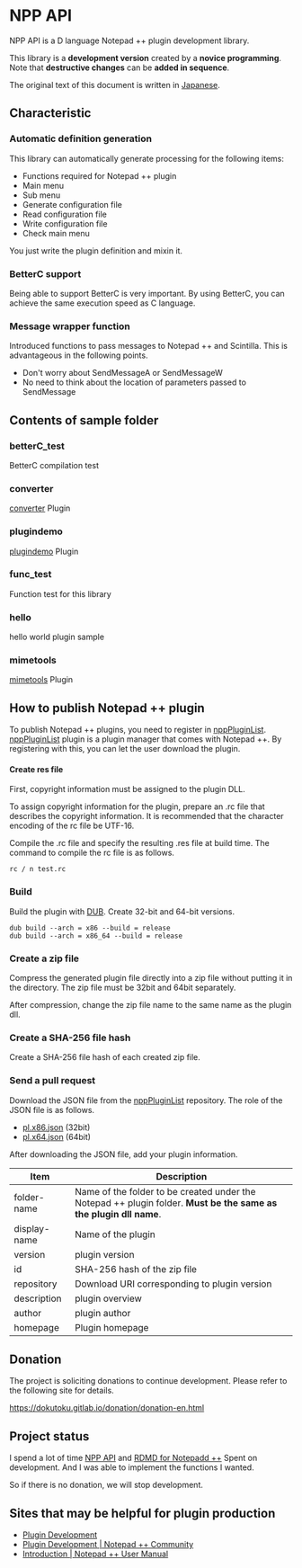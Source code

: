 # NPP API
NPP API is a D language Notepad ++ plugin development library.

This library is a **development version** created by a **novice programming**.
Note that **destructive changes** can be **added in sequence**.

The original text of this document is written in [Japanese](https://gitlab.com/dokutoku/npp-api/blob/master/README-ja.md).

## Characteristic
### Automatic definition generation
This library can automatically generate processing for the following items:

- Functions required for Notepad ++ plugin
- Main menu
- Sub menu
- Generate configuration file
- Read configuration file
- Write configuration file
- Check main menu

You just write the plugin definition and mixin it.

### BetterC support
Being able to support BetterC is very important.
By using BetterC, you can achieve the same execution speed as C language.

### Message wrapper function
Introduced functions to pass messages to Notepad ++ and Scintilla. This is advantageous in the following points.

- Don't worry about SendMessageA or SendMessageW
- No need to think about the location of parameters passed to SendMessage

## Contents of sample folder
### betterC_test
BetterC compilation test

### converter
[converter](https://github.com/npp-plugins/converter) Plugin

### plugindemo
[plugindemo](https://github.com/npp-plugins/plugindemo) Plugin

### func_test
Function test for this library

### hello
hello world plugin sample

### mimetools
[mimetools](https://github.com/npp-plugins/mimetools) Plugin

## How to publish Notepad ++ plugin
To publish Notepad ++ plugins, you need to register in [nppPluginList](https://github.com/notepad-plus-plus/nppPluginList).
[nppPluginList](https://github.com/notepad-plus-plus/nppPluginList) plugin is a plugin manager that comes with Notepad ++.
By registering with this, you can let the user download the plugin.

#### Create res file
First, copyright information must be assigned to the plugin DLL.

To assign copyright information for the plugin, prepare an .rc file that describes the copyright information.
It is recommended that the character encoding of the rc file be UTF-16.

Compile the .rc file and specify the resulting .res file at build time.
The command to compile the rc file is as follows.

```
rc / n test.rc
```

### Build
Build the plugin with [DUB](https://code.dlang.org/).
Create 32-bit and 64-bit versions.

```
dub build --arch = x86 --build = release
dub build --arch = x86_64 --build = release
```

### Create a zip file
Compress the generated plugin file directly into a zip file without putting it in the directory.
The zip file must be 32bit and 64bit separately.

After compression, change the zip file name to the same name as the plugin dll.

### Create a SHA-256 file hash
Create a SHA-256 file hash of each created zip file.

### Send a pull request
Download the JSON file from the [nppPluginList](https://github.com/notepad-plus-plus/nppPluginList) repository.
The role of the JSON file is as follows.

- [pl.x86.json](https://github.com/notepad-plus-plus/nppPluginList/blob/master/src/pl.x86.json) (32bit)
- [pl.x64.json](https://github.com/notepad-plus-plus/nppPluginList/blob/master/src/pl.x64.json) (64bit)

After downloading the JSON file, add your plugin information.

| Item | Description |
| --- | --- |
| folder-name | Name of the folder to be created under the Notepad ++ plugin folder. **Must be the same as the plugin dll name**. |
| display-name | Name of the plugin |
| version | plugin version |
| id | SHA-256 hash of the zip file |
| repository | Download URI corresponding to plugin version |
| description | plugin overview |
| author | plugin author |
| homepage | Plugin homepage |

## Donation
The project is soliciting donations to continue development.
Please refer to the following site for details.

https://dokutoku.gitlab.io/donation/donation-en.html

## Project status
I spend a lot of time [NPP API](https://gitlab.com/dokutoku/npp-api) and [RDMD for Notepadd ++](https://gitlab.com/dokutoku/rdmd-for-npp) Spent on development. And I was able to implement the functions I wanted.

So if there is no donation, we will stop development.

## Sites that may be helpful for plugin production
- [Plugin Development](https://web.archive.org/web/20190717193010/http://docs.notepad-plus-plus.org/index.php?title=Plugin_Development)
- [Plugin Development | Notepad ++ Community](https://community.notepad-plus-plus.org/category/5/plugin-development)
- [Introduction | Notepad ++ User Manual](https://npp-user-manual.org)
